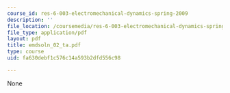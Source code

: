 ```yaml
---
course_id: res-6-003-electromechanical-dynamics-spring-2009
description: ''
file_location: /coursemedia/res-6-003-electromechanical-dynamics-spring-2009/fa630debf1c576c14a593b2dfd556c98_emdsoln_02_ta.pdf
file_type: application/pdf
layout: pdf
title: emdsoln_02_ta.pdf
type: course
uid: fa630debf1c576c14a593b2dfd556c98

---
```

None